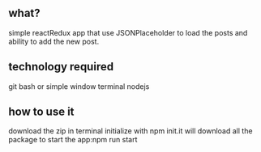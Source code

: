 ## what?
simple reactRedux  app that use JSONPlaceholder to load the posts and ability to add the new post.

## technology required
git bash or simple window terminal
nodejs

## how to use it
download the zip
in terminal initialize with npm init.it will download all the package
to start the app:npm run start